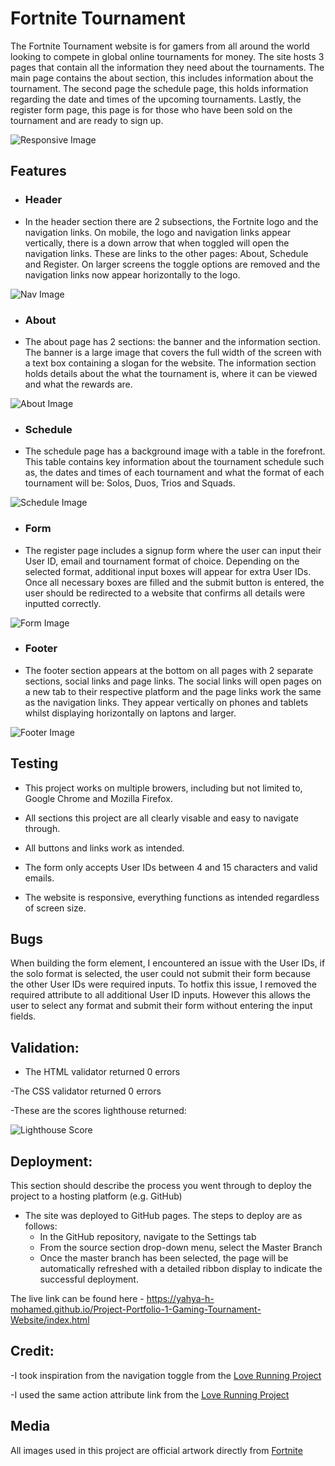 # Fortnite Tournament

The Fortnite Tournament website is for gamers from all around the world looking to compete in global online tournaments for money. The site hosts 3 pages that contain all the information they need about the tournaments. The main page contains the about section, this includes information about the tournament. The second page the schedule page, this holds information regarding the date and times of the upcoming tournaments. Lastly, the register form page, this page is for those who have been sold on the tournament and are ready to sign up.

![Responsive Image](assets/images/Responsive.png)

## Features

- ### Header
   
- In the header section there are 2 subsections, the Fortnite logo and the navigation links. On mobile, the logo and navigation links       appear vertically, there is a down arrow that when toggled will open the navigation links. These are links to the other pages:            About, Schedule and Register. On larger screens the toggle options are removed and the navigation links now appear horizontally to        the logo.

![Nav Image](assets/images/Nav.png)
      
- ### About
  
- The about page has 2 sections: the banner and the information section. The banner is a large image that covers the full width of          the screen with a text box containing a slogan for the website. The information section holds details about the what the tournament       is, where it can be viewed and what the rewards are.

![About Image](assets/images/About.png)
      
- ### Schedule
  
- The schedule page has a background image with a table in the forefront. This table contains key information about the tournament          schedule such as, the dates and times of each tournament and what the format of each tournament will be: Solos, Duos, Trios and           Squads.

![Schedule Image](assets/images/Schedule.png)
      
- ### Form

- The register page includes a signup form where the user can input their User ID, email and tournament format of choice. Depending         on the selected format, additional input boxes will appear for extra User IDs. Once all necessary boxes are filled and the submit         button is entered, the user should be redirected to a website that confirms all details were inputted correctly.
 
![Form Image](assets/images/Form.png)
  
-  ### Footer
  
- The footer section appears at the bottom on all pages with 2 separate sections, social links and page links. The social links will        open pages on a new tab to their respective platform and the page links work the same as the navigation links. They appear vertically     on phones and tablets whilst displaying horizontally on laptons and larger.
   
![Footer Image](assets/images/Footer.png)

## Testing

- This project works on multiple browers, including but not limited to, Google Chrome and Mozilla Firefox.

- All sections this project are all clearly visable and easy to navigate through.

- All buttons and links work as intended.

- The form only accepts User IDs between 4 and 15 characters and valid emails.

- The website is responsive, everything functions as intended regardless of screen size.
    
## Bugs
    
When building the form element, I encountered an issue with the User IDs, if the solo format is selected, the user could not submit       their form because the other User IDs were required inputs. To hotfix this issue, I removed the required attribute to all additional      User ID inputs. However this allows the user to select any format and submit their form without entering the input fields.

## Validation:
- The HTML validator returned 0 errors

-The CSS validator returned 0 errors

-These are the scores lighthouse returned:

![Lighthouse Score](assets/images/Lighthouse.png)

## Deployment:

This section should describe the process you went through to deploy the project to a hosting platform (e.g. GitHub) 

- The site was deployed to GitHub pages. The steps to deploy are as follows: 
  - In the GitHub repository, navigate to the Settings tab 
  - From the source section drop-down menu, select the Master Branch
  - Once the master branch has been selected, the page will be automatically refreshed with a detailed ribbon display to indicate the successful deployment. 

The live link can be found here - https://yahya-h-mohamed.github.io/Project-Portfolio-1-Gaming-Tournament-Website/index.html

## Credit:

-I took inspiration from the navigation toggle from the   [Love Running Project](https://github.com/Code-Institute-Solutions/love-running-v3/tree/main) 

-I used the same action attribute link from the [Love Running Project](https://github.com/Code-Institute-Solutions/love-running-v3/tree/main) 


## Media

All images used in this project are official artwork directly from [Fortnite](https://www.fortnite.com/) 

